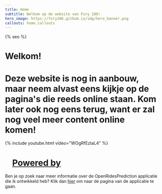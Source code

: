 ```yaml
---
title: Home
subtitle: Welkom op de website van Fury_106!
hero_image: https://fury106.github.io/img/hero_banner.png
callouts: home_callouts
---
```


<html>
<head>
{% seo %}
<script id="Cookiebot" src="https://consent.cookiebot.com/uc.js" data-cbid="c28446f3-a71f-463a-aa45-61d022871281" data-blockingmode="auto" type="text/javascript"></script>

<!-- Google tag (gtag.js) -->
<script async src="https://www.googletagmanager.com/gtag/js?id=G-2VNWEQRXBG"></script>
<script>
  window.dataLayer = window.dataLayer || [];
  function gtag(){dataLayer.push(arguments);}
  gtag('js', new Date());

  gtag('config', 'G-2VNWEQRXBG');
</script>

</head>
<body>

<h1>Welkom!</h1>
<h1>Deze website is nog in aanbouw, maar neem alvast eens kijkje op de pagina's die reeds online staan. Kom later ook nog eens terug, want er zal nog veel meer content online komen!</h1>
<!--<p><a href="https://fury106.github.io/about">Over mij</a></p>-->

{% include youtube.html video="WOgRfEzIaL4" %}


<!--Instagram plugin -- oud-->
<!--<div class="embedsocial-hashtag" data-ref="b8238946825a0b199ca4dca77ec429b2c3be6536" ><a class="feed-powered-by-es" href="https://embedsocial.com/products/embedfeed/" target="_blank" title="Powered by EmbedSocial">Powered by EmbedSocial<span>→</span></a></div><script>(function(d, s, id){var js; if (d.getElementById(id)) {return;} js = d.createElement(s); js.id = id; js.src = "https://embedsocial.com/cdn/ht.js"; d.getElementsByTagName("head")[0].appendChild(js);}(document, "script", "EmbedSocialHashtagScript"));</script>-->

<!--Instagram plugin -- nieuw-->
<script src="https://assets.juicer.io/embed.js" type="text/javascript" cookie-consent="functionality"></script>
<link href="https://assets.juicer.io/embed.css" media="all" rel="stylesheet" type="text/css" />
<ul class="juicer-feed" data-feed-id="fury_106" data-origin="embed-code"><h1 class="referral"><a href="https://www.juicer.io">Powered by</a></h1></ul>

<p>Ben je op zoek naar meer informatie over de OpenRidesPrediction applicatie die ik ontwikkeld heb? Klik dan <a href="https://fury106.github.io/openridesprediction">hier</a> om naar de pagina van de applicatie te gaan.</p>

</body>
</html>